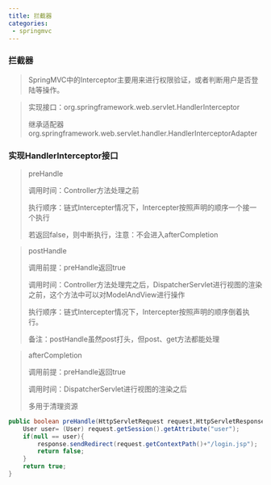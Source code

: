 ```yaml
---
title: 拦截器
categories:
 - springmvc
---
```


### 拦截器

> SpringMVC中的Interceptor主要用来进行权限验证，或者判断用户是否登陆等操作。

> 实现接口：org.springframework.web.servlet.HandlerInterceptor
> 
> 继承适配器org.springframework.web.servlet.handler.HandlerInterceptorAdapter

### 实现HandlerInterceptor接口

> preHandle
>
> 调用时间：Controller方法处理之前
>
> 执行顺序：链式Intercepter情况下，Intercepter按照声明的顺序一个接一个执行
>
> 若返回false，则中断执行，注意：不会进入afterCompletion



>postHandle
>
>调用前提：preHandle返回true
>
>调用时间：Controller方法处理完之后，DispatcherServlet进行视图的渲染之前，这个方法中可以对ModelAndView进行操作
>
>执行顺序：链式Intercepter情况下，Intercepter按照声明的顺序倒着执行。
>
>备注：postHandle虽然post打头，但post、get方法都能处理



>afterCompletion
>
>调用前提：preHandle返回true
>
>调用时间：DispatcherServlet进行视图的渲染之后
>
>多用于清理资源

```java
public boolean preHandle(HttpServletRequest request,HttpServletResponse response, Object handler) throws Exception {
    User user= (User) request.getSession().getAttribute("user");
    if(null == user){
        response.sendRedirect(request.getContextPath()+"/login.jsp");
        return false;
    }
    return true;
}
```
